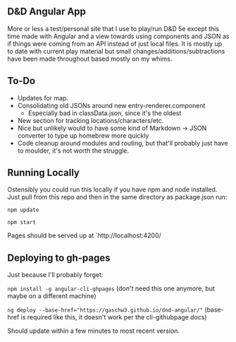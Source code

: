 ## D&D Angular App
More or less a test/personal site that I use to play/run D&D 5e except this time made with Angular and a view towards using components and JSON as if things were coming from an API instead of just local files. It is mostly up to date with current play material but small changes/additions/subtractions have been made throughout based mostly on my whims.

## To-Do
* Updates for map.
* Consolidating old JSONs around new entry-renderer.component
  * Especially bad in classData.json, since it's the oldest 
* New section for tracking locations/characters/etc.
* Nice but unlikely would to have some kind of Markdown -> JSON converter to type up homebrew more quickly
* Code cleanup around modules and routing, but that'll probably just have to moulder, it's not worth the struggle.

## Running Locally
Ostensibly you could run this locally if you have npm and node installed. Just pull from this repo and then in the same directory as package.json run:

`npm update`

`npm start`

Pages should be served up at `http://localhost:4200/

## Deploying to gh-pages
Just because I'll probably forget:

`npm install -g angular-cli-ghpages` (don't need this one anymore, but maybe on a different machine)

`ng deploy --base-href="https://gaschw3.github.io/dnd-angular/"` (base-href is required like this, it doesn't work per the cli-githubpage docs)

Should update within a few minutes to most recent version.